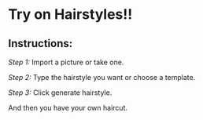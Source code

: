 # Try on Hairstyles!!

## Instructions: 

*Step 1:* Import a picture or take one.

*Step 2:* Type the hairstyle you want or choose a template. 

*Step 3:* Click generate hairstyle.

And then you have your own haircut.
